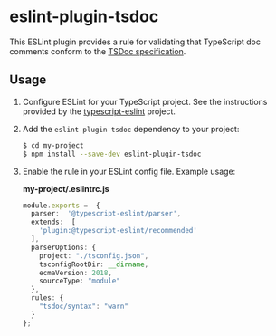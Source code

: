 # eslint-plugin-tsdoc

This ESLint plugin provides a rule for validating that TypeScript doc comments conform to the
[TSDoc specification](https://github.com/microsoft/tsdoc).

## Usage

1. Configure ESLint for your TypeScript project.  See the instructions provided by the
   [typescript-eslint](
   https://github.com/typescript-eslint/typescript-eslint#how-do-i-configure-my-project-to-use-typescript-eslint) project.

2. Add the `eslint-plugin-tsdoc` dependency to your project:

    ```bash
    $ cd my-project
    $ npm install --save-dev eslint-plugin-tsdoc
    ```

3. Enable the rule in your ESLint config file.  Example usage:

    **my-project/.eslintrc.js**
    ```ts
    module.exports =  {
      parser:  '@typescript-eslint/parser',
      extends:  [
        'plugin:@typescript-eslint/recommended'
      ],
      parserOptions: {
        project: "./tsconfig.json",
        tsconfigRootDir: __dirname,
        ecmaVersion: 2018,
        sourceType: "module"
      },
      rules: {
        "tsdoc/syntax": "warn"
      }
    };
    ```
